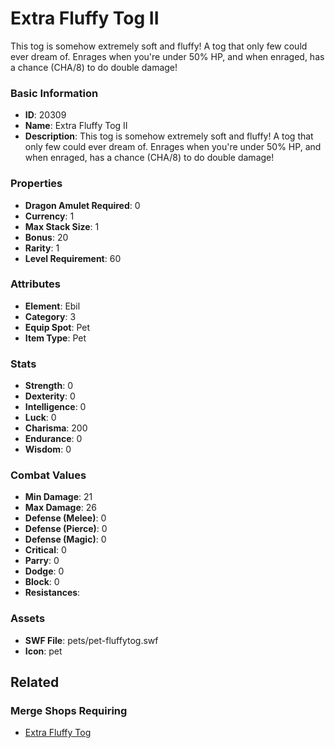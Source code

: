 # Extra Fluffy Tog II

This tog is somehow extremely soft and fluffy! A tog that only few could ever dream of. Enrages when you're under 50% HP, and when enraged, has a chance (CHA/8) to do double damage!

### Basic Information

- **ID**: 20309
- **Name**: Extra Fluffy Tog II
- **Description**: This tog is somehow extremely soft and fluffy! A tog that only few could ever dream of. Enrages when you&#039;re under 50% HP, and when enraged, has a chance (CHA/8) to do double damage!

### Properties

- **Dragon Amulet Required**: 0
- **Currency**: 1
- **Max Stack Size**: 1
- **Bonus**: 20
- **Rarity**: 1
- **Level Requirement**: 60

### Attributes

- **Element**: Ebil
- **Category**: 3
- **Equip Spot**: Pet
- **Item Type**: Pet

### Stats

- **Strength**: 0
- **Dexterity**: 0
- **Intelligence**: 0
- **Luck**: 0
- **Charisma**: 200
- **Endurance**: 0
- **Wisdom**: 0

### Combat Values

- **Min Damage**: 21
- **Max Damage**: 26
- **Defense (Melee)**: 0
- **Defense (Pierce)**: 0
- **Defense (Magic)**: 0
- **Critical**: 0
- **Parry**: 0
- **Dodge**: 0
- **Block**: 0
- **Resistances**: 

### Assets

- **SWF File**: pets/pet-fluffytog.swf
- **Icon**: pet

## Related

### Merge Shops Requiring

- [Extra Fluffy Tog](../merge-shops/348-extra-fluffy-tog.md)

